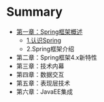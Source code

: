 # Summary

* [第一章：Spring框架概述](overview_of_spring_framework.md)
   * [1.认识Spring](getting_started_with_spring.md)
   * 2.Spring框架介绍
* 第二章：Spring框架4.x新特性
* 第三章：技术内幕
* 第四章：数据交互
* 第五章：表现层技术
* 第六章：JavaEE集成

